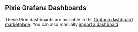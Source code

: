 ## Pixie Grafana Dashboards

These Pixie dashboards are available in the [Grafana dashboard marketplace](https://grafana.com/grafana/dashboards/). You can also manually [import a dashboard](https://grafana.com/docs/grafana/v9.0/dashboards/export-import/#import-dashboard).
